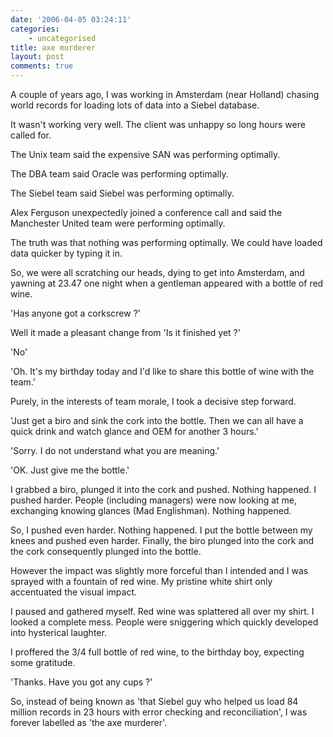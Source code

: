 ```yaml
---
date: '2006-04-05 03:24:11'
categories:
    - uncategorised
title: axe murderer
layout: post
comments: true
---
```


A couple of years ago, I was working in Amsterdam (near Holland) chasing
world records for loading lots of data into a Siebel database.

It wasn't working very well. The client was unhappy so long hours were
called for.

The Unix team said the expensive SAN was performing optimally.

The DBA team said Oracle was performing optimally.

The Siebel team said Siebel was performing optimally.

Alex Ferguson unexpectedly joined a conference call and said the
Manchester United team were performing optimally.

The truth was that nothing was performing optimally. We could have
loaded data quicker by typing it in.

So, we were all scratching our heads, dying to get into Amsterdam, and
yawning at 23.47 one night when a gentleman appeared with a bottle of
red wine.

'Has anyone got a corkscrew ?'

Well it made a pleasant change from 'Is it finished yet ?'

'No'

'Oh. It's my birthday today and I'd like to share this bottle of wine
with the team.'

Purely, in the interests of team morale, I took a decisive step forward.

'Just get a biro and sink the cork into the bottle. Then we can all have
a quick drink and watch glance and OEM for another 3 hours.'

'Sorry. I do not understand what you are meaning.'

'OK. Just give me the bottle.'

I grabbed a biro, plunged it into the cork and pushed. Nothing happened.
I pushed harder. People (including managers) were now looking at me,
exchanging knowing glances (Mad Englishman). Nothing happened.

So, I pushed even harder. Nothing happened. I put the bottle between my
knees and pushed even harder. Finally, the biro plunged into the cork
and the cork consequently plunged into the bottle.

However the impact was slightly more forceful than I intended and I was
sprayed with a fountain of red wine. My pristine white shirt only
accentuated the visual impact.

I paused and gathered myself. Red wine was splattered all over my shirt.
I looked a complete mess. People were sniggering which quickly developed
into hysterical laughter.

I proffered the 3/4 full bottle of red wine, to the birthday boy,
expecting some gratitude.

'Thanks. Have you got any cups ?'

So, instead of being known as 'that Siebel guy who helped us load 84
million records in 23 hours with error checking and reconciliation', I
was forever labelled as 'the axe murderer'.
